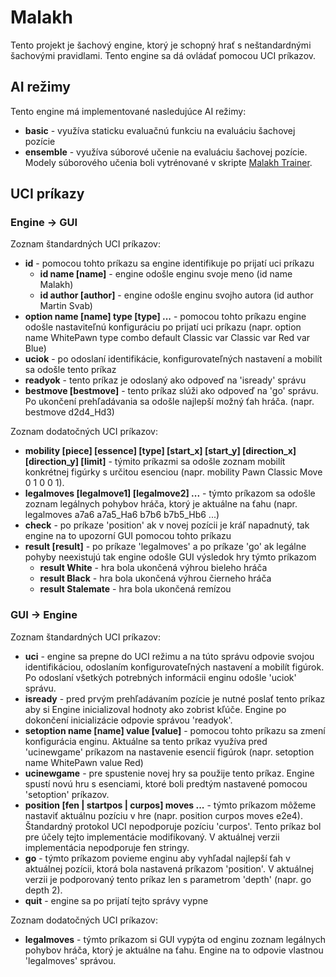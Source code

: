# Malakh

Tento projekt je šachový engine, ktorý je schopný hrať s neštandardnými šachovými pravidlami. Tento engine sa dá ovládať pomocou UCI príkazov.

## AI režimy

Tento engine má implementované nasledujúce AI režimy:

- **basic** - využíva staticku evaluačnú funkciu na evaluáciu šachovej pozície
- **ensemble** - využíva súborové učenie na evaluáciu šachovej pozície. Modely súborového učenia boli vytrénované v skripte [Malakh Trainer](https://github.com/MS-101/Malakh-Trainer).

## UCI príkazy

### Engine -> GUI 

Zoznam štandardných UCI príkazov:

- **id** - pomocou tohto príkazu sa engine identifikuje po prijatí uci príkazu
	- **id name [name]** - engine odošle enginu svoje meno (id name Malakh)
	- **id author [author]** - engine odošle enginu svojho autora (id author Martin Svab)
- **option name [name] type [type] ...** - pomocou tohto príkazu engine odošle nastaviteľnú konfiguráciu po prijatí uci príkazu (napr. option name WhitePawn type combo default Classic var Classic var Red var Blue)
- **uciok** - po odoslaní identifikácie, konfigurovateľných nastavení a mobilít sa odošle tento príkaz
- **readyok** - tento príkaz je odoslaný ako odpoveď na 'isready' správu
- **bestmove [bestmove]** - tento príkaz slúži ako odpoveď na 'go' správu. Po ukončení prehľadávania sa odošle najlepší možný ťah hráča. (napr. bestmove d2d4\_Hd3)

Zoznam dodatočných UCI príkazov:

- **mobility [piece] [essence] [type] [start\_x] [start\_y] [direction\_x] [direction\_y] [limit]** - týmito príkazmi sa odošle zoznam mobilít konkrétnej figúrky s určitou esenciou (napr. mobility Pawn Classic Move 0 1 0 0 1).
- **legalmoves [legalmove1] [legalmove2] ...** - týmto príkazom sa odošle zoznam legálnych pohybov hráča, ktorý je aktuálne na ťahu (napr. legalmoves a7a6 a7a5\_Ha6 b7b6 b7b5\_Hb6 ...)
- **check** - po príkaze 'position' ak v novej pozícii je kráľ napadnutý, tak engine na to upozorní GUI pomocou tohto príkazu
- **result [result]** - po príkaze 'legalmoves' a po príkaze 'go' ak legálne pohyby neexistujú tak engine odošle GUI výsledok hry týmto príkazom
	- **result White** - hra bola ukončená výhrou bieleho hráča
	- **result Black** - hra bola ukončená výhrou čierneho hráča
	- **result Stalemate** - hra bola ukončená remízou

### GUI -> Engine 

Zoznam štandardných UCI príkazov:

- **uci** - engine sa prepne do UCI režimu a na túto správu odpovie svojou identifikáciou, odoslaním konfigurovateľných nastavení a mobilít figúrok. Po odoslaní všetkých potrebných informácii enginu odošle 'uciok' správu.
- **isready** - pred prvým prehľadávaním pozície je nutné poslať tento príkaz aby si Engine inicializoval hodnoty ako zobrist kľúče. Engine po dokončení inicializácie odpovie správou 'readyok'.
- **setoption name [name] value [value]** - pomocou tohto príkazu sa zmení konfigurácia enginu. Aktuálne sa tento príkaz využíva pred 'ucinewgame' príkazom na nastavenie esencií figúrok (napr. setoption name WhitePawn value Red)
- **ucinewgame** - pre spustenie novej hry sa použije tento príkaz. Engine spustí novú hru s esenciami, ktoré boli predtým nastavené pomocou 'setoption' príkazov.
- **position [fen | startpos | curpos] moves ...** - týmto príkazom môžeme nastaviť aktuálnu pozíciu v hre (napr. position curpos moves e2e4). Štandardný protokol UCI nepodporuje pozíciu 'curpos'. Tento príkaz bol pre účely tejto implementácie modifikovaný. V aktuálnej verzii implementácia nepodporuje fen stringy.
- **go** - týmto príkazom povieme enginu aby vyhľadal najlepší ťah v aktuálnej pozícii, ktorá bola nastavená príkazom 'position'. V aktuálnej verzii je podporovaný tento príkaz len s parametrom 'depth' (napr. go depth 2).
- **quit** - engine sa po prijatí tejto správy vypne

Zoznam dodatočných UCI príkazov:

- **legalmoves** - týmto príkazom si GUI vypýta od enginu zoznam legálnych pohybov hráča, ktorý je aktuálne na ťahu. Engine na to odpovie vlastnou 'legalmoves' správou.